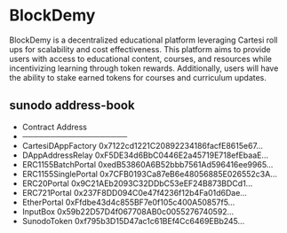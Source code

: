# BlockDemy

BlockDemy is a decentralized educational platform leveraging Cartesi roll ups for scalability and cost effectiveness. This platform aims to provide users with access to educational content, courses, and resources while incentivizing learning through token rewards. Additionally, users will have the ability to stake earned tokens for courses and curriculum updates.

## sunodo address-book

- Contract            Address                               
- ─────────────────── 
- CartesiDAppFactory   0x7122cd1221C20892234186facfE8615e67… 
- DAppAddressRelay     0xF5DE34d6BbC0446E2a45719E718efEbaaE… 
- ERC1155BatchPortal   0xedB53860A6B52bbb7561Ad596416ee9965… 
- ERC1155SinglePortal  0x7CFB0193Ca87eB6e48056885E026552c3A… 
- ERC20Portal          0x9C21AEb2093C32DDbC53eEF24B873BDCd1… 
- ERC721Portal        0x237F8DD094C0e47f4236f12b4Fa01d6Dae… 
- EtherPortal         0xFfdbe43d4c855BF7e0f105c400A50857f5… 
- InputBox            0x59b22D57D4f067708AB0c0055276740592… 
- SunodoToken         0xf795b3D15D47ac1c61BEf4Cc6469EBb245… 